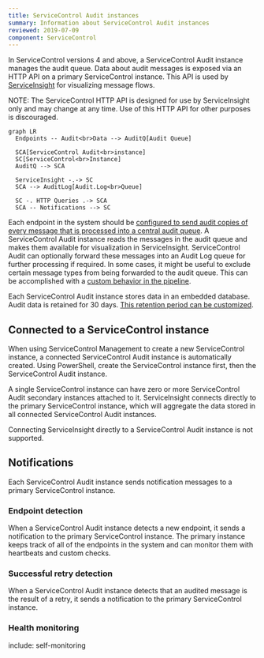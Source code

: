 ```yaml
---
title: ServiceControl Audit instances
summary: Information about ServiceControl Audit instances
reviewed: 2019-07-09
component: ServiceControl
---
```


In ServiceControl versions 4 and above, a ServiceControl Audit instance manages the audit queue. Data about audit messages is exposed via an HTTP API on a primary ServiceControl instance. This API is used by [ServiceInsight](/serviceinsight/) for visualizing message flows.

NOTE: The ServiceControl HTTP API is designed for use by ServiceInsight only and may change at any time. Use of this HTTP API for other purposes is discouraged.

```mermaid
graph LR
  Endpoints -- Audit<br>Data --> AuditQ[Audit Queue]

  SCA[ServiceControl Audit<br>instance]
  SC[ServiceControl<br>Instance]
  AuditQ --> SCA

  ServiceInsight -.-> SC
  SCA --> AuditLog[Audit.Log<br>Queue]

  SC -. HTTP Queries .-> SCA
  SCA -- Notifications --> SC
```

Each endpoint in the system should be [configured to send audit copies of every message that is processed into a central audit queue](/nservicebus/operations/auditing.md). A ServiceControl Audit instance reads the messages in the audit queue and makes them available for visualization in ServiceInsight. ServiceControl Audit can optionally forward these messages into an Audit Log queue for further processing if required. In some cases, it might be useful to exclude certain message types from being forwarded to the audit queue. This can be accomplished with a [custom behavior in the pipeline](/samples/pipeline/audit-filtering).

Each ServiceControl Audit instance stores data in an embedded database. Audit data is retained for 30 days. [This retention period can be customized](/servicecontrol/audit-instances/creating-config-file.md#data-retention).

## Connected to a ServiceControl instance

When using ServiceControl Management to create a new ServiceControl instance, a connected ServiceControl Audit instance is automatically created. Using PowerShell, create the ServiceControl instance first, then the ServiceControl Audit instance.

A single ServiceControl instance can have zero or more ServiceControl Audit secondary instances attached to it. ServiceInsight connects directly to the primary ServiceControl instance, which will aggregate the data stored in all connected ServiceControl Audit instances.

Connecting ServiceInsight directly to a ServiceControl Audit instance is not supported.

## Notifications

Each ServiceControl Audit instance sends notification messages to a primary ServiceControl instance.

### Endpoint detection

When a ServiceControl Audit instance detects a new endpoint, it sends a notification to the primary ServiceControl instance. The primary instance keeps track of all of the endpoints in the system and can monitor them with heartbeats and custom checks.

### Successful retry detection

When a ServiceControl Audit instance detects that an audited message is the result of a retry, it sends a notification to the primary ServiceControl instance.

### Health monitoring

include: self-monitoring
